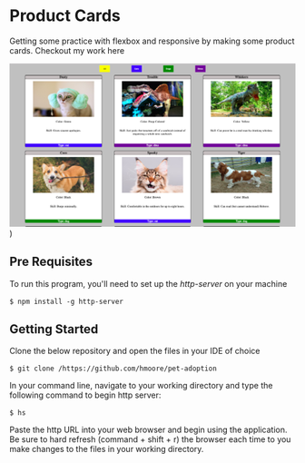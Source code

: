 # Product Cards

Getting some practice with flexbox and responsive by making some product cards. Checkout my work here 

![Image of Web-page.](https://raw.githubusercontent.com/HeathJHMoore/pet-adoption/master/images/Pet-Adoption.png "Screenshot of my webpage")
)


## Pre Requisites
To run this program, you'll need to set up the _http-server_ on your machine

```
$ npm install -g http-server
```

## Getting Started

Clone the below repository and open the files in your IDE of choice
```
$ git clone /https://github.com/hmoore/pet-adoption
```

In your command line, navigate to your working directory and type the following command to begin http server:
```
$ hs
```

Paste the http URL into your web browser and begin using the application. Be sure to hard refresh (command + shift + r) the browser each time to you make changes to the files in your working directory.
